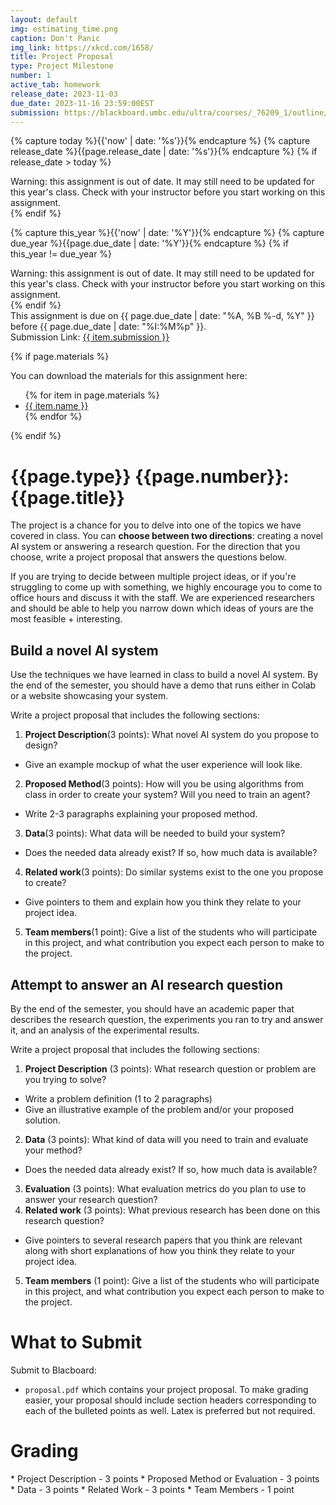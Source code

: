 ```yaml
---
layout: default
img: estimating_time.png
caption: Don't Panic
img_link: https://xkcd.com/1658/   
title: Project Proposal
type: Project Milestone
number: 1
active_tab: homework
release_date: 2023-11-03
due_date: 2023-11-16 23:59:00EST
submission: https://blackboard.umbc.edu/ultra/courses/_76209_1/outline/assessment/test/_6481222_1?courseId=_76209_1
---
```


<!-- Check whether the assignment is ready to release -->
{% capture today %}{{'now' | date: '%s'}}{% endcapture %}
{% capture release_date %}{{page.release_date | date: '%s'}}{% endcapture %}
{% if release_date > today %} 
<div class="alert alert-danger">
Warning: this assignment is out of date.  It may still need to be updated for this year's class.  Check with your instructor before you start working on this assignment.
</div>
{% endif %}
<!-- End of check whether the assignment is up to date -->


<!-- Check whether the assignment is up to date -->
{% capture this_year %}{{'now' | date: '%Y'}}{% endcapture %}
{% capture due_year %}{{page.due_date | date: '%Y'}}{% endcapture %}
{% if this_year != due_year %} 
<div class="alert alert-danger">
Warning: this assignment is out of date.  It may still need to be updated for this year's class.  Check with your instructor before you start working on this assignment.
</div>
{% endif %}
<!-- End of check whether the assignment is up to date -->


<div class="alert alert-info">
This assignment is due on {{ page.due_date | date: "%A, %B %-d, %Y" }} before {{ page.due_date | date: "%I:%M%p" }}.
<br>
Submission Link: <a href="{{item.submission}}">{{ item.submission }}</a>
</div>

{% if page.materials %}
<div class="alert alert-info">
You can download the materials for this assignment here:
<ul>
{% for item in page.materials %}
<li><a href="{{item.url}}">{{ item.name }}</a></li>
{% endfor %}
</ul>
</div>
{% endif %}


{{page.type}} {{page.number}}: {{page.title}}
=============================================================

The project is a chance for you to delve into one of the topics we have covered in class. You can **choose between two directions**: creating a novel AI system or answering a research question. For the direction that you choose, write a project proposal that answers the questions below. 

If you are trying to decide between multiple project ideas, or if you're struggling to come up with something, we highly encourage you to come to office hours and discuss it with the staff. We are experienced researchers and should be able to help you narrow down which ideas of yours are the most feasible + interesting.

## Build a novel AI system
Use the techniques we have learned in class to build a novel AI system. By the end of the semester, you should have a demo that runs either in Colab or a website showcasing your system.

Write a project proposal that includes the following sections:
1. __Project Description__(3 points): What novel AI system do you propose to design?
  - Give an example mockup of what the user experience will look like.
2. __Proposed Method__(3 points): How will you be using algorithms from class in order to create your system? Will you need to train an agent?
  - Write 2-3 paragraphs explaining your proposed method.
3. __Data__(3 points): What data will be needed to build your system?
  - Does the needed data already exist?  If so, how much data is available?
4. __Related work__(3 points): Do similar systems exist to the one you propose to create?
  - Give pointers to them and explain how you think they relate to your project idea.
5. __Team members__(1 point): Give a list of the students who will participate in this project, and what contribution you expect each person to make to the project.


## Attempt to answer an AI research question
By the end of the semester, you should have an academic paper that describes the research question, the experiments you ran to try and answer it, and an analysis of the experimental results.

Write a project proposal that includes the following sections:
1. __Project Description__ (3 points): What research question or problem are you trying to solve?
  - Write a problem definition (1 to 2 paragraphs)
  - Give an illustrative example of the problem and/or your proposed solution.
2. __Data__ (3 points): What kind of data will you need to train and evaluate your method?
  - Does the needed data already exist?  If so, how much data is available?
3. __Evaluation__ (3 points): What evaluation metrics do you plan to use to answer your research question?
4. __Related work__ (3 points): What previous research has been done on this research question?
  - Give pointers to several research papers that you think are relevant along with short explanations of how you think they relate to your project idea.
5. __Team members__ (1 point): Give a list of the students who will participate in this project, and what contribution you expect each person to make to the project.

# What to Submit
Submit to Blacboard:
* `proposal.pdf` which contains your project proposal. To make grading easier, your proposal should include section headers corresponding to each of the bulleted points as well. Latex is preferred but not required.


# Grading
<div class="alert alert-warning" markdown="1">
* Project Description - 3 points
* Proposed Method or Evaluation - 3 points
* Data - 3 points
* Related Work - 3 points
* Team Members - 1 point
</div>
